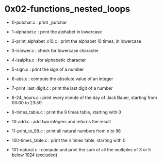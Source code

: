 # 0x02-functions\_nested\_loops

* 0-putchar.c : print  \_putchar

* 1-alphabet.c : print the alphabet in lowercase

* 2-print\_alphabet\_x10.c : print the alphabet 10 times, in lowercase

* 3-islower.c : check for lowercase character

* 4-isalpha.c : for alphabetic character

* 5-sign.c : print the sign of a number

* 6-abs.c : compute the absolute value of an integer

* 7-print\_last\_digit.c : print the last digit of a number

* 8-24\_hours.c : print every minute of the day of Jack Bauer, starting from 00:00 to 23:59

* 9-times\_table.c : print the 9 times table, starting with 0

* 10-add.c : add two integers and returns the result

* 11-print\_to\_98.c : print all natural numbers from n to 98

* 100-times\_table.c : print the n times table, starting with 0

* 101-natural.c : compute and print the sum of all the multiples of 3 or 5 below 1024 (excluded)

